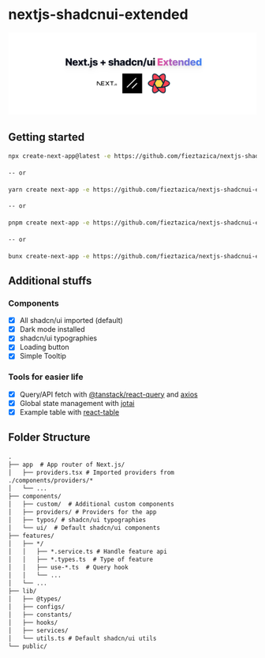 # nextjs-shadcnui-extended

![](/public/preview.png)

## Getting started

```bash
npx create-next-app@latest -e https://github.com/fieztazica/nextjs-shadcnui-extended/tree/master my-app

-- or

yarn create next-app -e https://github.com/fieztazica/nextjs-shadcnui-extended/tree/master my-app

-- or

pnpm create next-app -e https://github.com/fieztazica/nextjs-shadcnui-extended/tree/master my-app

-- or

bunx create-next-app -e https://github.com/fieztazica/nextjs-shadcnui-extended/tree/master my-app
```

## Additional stuffs

### Components
- [x] All shadcn/ui imported (default)
- [x] Dark mode installed
- [x] shadcn/ui typographies
- [x] Loading button
- [x] Simple Tooltip

### Tools for easier life
- [x] Query/API fetch with [@tanstack/react-query](https://github.com/tanstack/query) and [axios](https://github.com/axios/axios)
- [x] Global state management with [jotai](https://github.com/pmndrs/jotai)
- [x] Example table with [react-table](https://github.com/tanstack/table)

## Folder Structure

```
.
├── app  # App router of Next.js/
│   ├── providers.tsx # Imported providers from ./components/providers/*
│   └── ...
├── components/
│   ├── custom/  # Additional custom components
│   ├── providers/ # Providers for the app
│   ├── typos/ # shadcn/ui typographies
│   └── ui/  # Default shadcn/ui components
├── features/
│   ├── */
│   │   ├── *.service.ts # Handle feature api
│   │   ├── *.types.ts  # Type of feature
│   │   ├── use-*.ts  # Query hook
│   │   └── ...
│   └── ...
├── lib/
│   ├── @types/
│   ├── configs/
│   ├── constants/
│   ├── hooks/
│   ├── services/
│   └── utils.ts # Default shadcn/ui utils
└── public/
```
